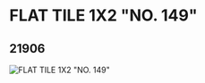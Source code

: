 # FLAT TILE 1X2 "NO. 149"
## 21906
![FLAT TILE 1X2 "NO. 149"](https://lc-www-live-s.legocdn.com/media/bricks/5/2/6120262.jpg)